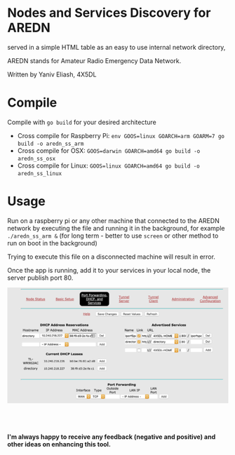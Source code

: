 # Nodes and Services Discovery for AREDN
served in a simple HTML table as an easy to use internal network directory,

AREDN stands for Amateur Radio Emergency Data Network.

Written by Yaniv Eliash, 4X5DL

# Compile
Compile with `go build` for your desired architecture

- Cross compile for Raspberry Pi: `env GOOS=linux GOARCH=arm GOARM=7 go build -o aredn_ss_arm`
- Cross compile for OSX: `GOOS=darwin GOARCH=amd64 go build -o aredn_ss_osx`
- Cross compile for Linux: `GOOS=linux GOARCH=amd64 go build -o aredn_ss_linux`

# Usage
Run on a raspberry pi or any other machine that connected to the AREDN network by executing the file and running it in the background,
for example `./aredn_ss_arm &` (for long term - better to use `screen` or other method to run on boot in the background)

Trying to execute this file on a disconnected machine will result in error.

Once the app is running, add it to your services in your local node,
the server publish port 80.

![alt text](https://github.com/geostant/aredn_discovery/raw/master/example.png "Logo Title Text 1")

<br><br><br>
**I'm always happy to receive any feedback (negative and positive) and other ideas on enhancing this tool.**
